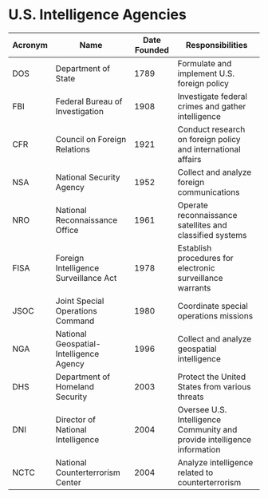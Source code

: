 # U.S. Intelligence Agencies

| Acronym | Name                                    | Date Founded | Responsibilities                                                         |
| ------- | --------------------------------------- | ------------ | ------------------------------------------------------------------------ |
| DOS     | Department of State                     | 1789         | Formulate and implement U.S. foreign policy                              |
| FBI     | Federal Bureau of Investigation         | 1908         | Investigate federal crimes and gather intelligence                       |
| CFR     | Council on Foreign Relations            | 1921         | Conduct research on foreign policy and international affairs             |
| NSA     | National Security Agency                | 1952         | Collect and analyze foreign communications                               |
| NRO     | National Reconnaissance Office          | 1961         | Operate reconnaissance satellites and classified systems                 |
| FISA    | Foreign Intelligence Surveillance Act   | 1978         | Establish procedures for electronic surveillance warrants                |
| JSOC    | Joint Special Operations Command        | 1980         | Coordinate special operations missions                                   |
| NGA     | National Geospatial-Intelligence Agency | 1996         | Collect and analyze geospatial intelligence                              |
| DHS     | Department of Homeland Security         | 2003         | Protect the United States from various threats                           |
| DNI     | Director of National Intelligence       | 2004         | Oversee U.S. Intelligence Community and provide intelligence information |
| NCTC    | National Counterterrorism Center        | 2004         | Analyze intelligence related to counterterrorism                         |
